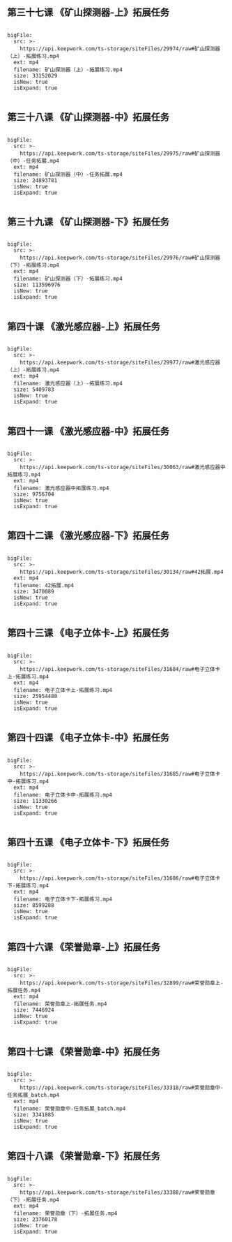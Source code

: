 

## 第三十七课 《矿山探测器-上》拓展任务


```@BigFile

bigFile:
  src: >-
    https://api.keepwork.com/ts-storage/siteFiles/29974/raw#矿山探测器（上）-拓展练习.mp4
  ext: mp4
  filename: 矿山探测器（上）-拓展练习.mp4
  size: 33152029
  isNew: true
  isExpand: true
          
```


## 第三十八课 《矿山探测器-中》拓展任务


```@BigFile

bigFile:
  src: >-
    https://api.keepwork.com/ts-storage/siteFiles/29975/raw#矿山探测器（中）-任务拓展.mp4
  ext: mp4
  filename: 矿山探测器（中）-任务拓展.mp4
  size: 24893781
  isNew: true
  isExpand: true
          
```


## 第三十九课 《矿山探测器-下》拓展任务



```@BigFile

bigFile:
  src: >-
    https://api.keepwork.com/ts-storage/siteFiles/29976/raw#矿山探测器（下）-拓展练习.mp4
  ext: mp4
  filename: 矿山探测器（下）-拓展练习.mp4
  size: 113596976
  isNew: true
  isExpand: true
          
```



## 第四十课 《激光感应器-上》拓展任务


```@BigFile

bigFile:
  src: >-
    https://api.keepwork.com/ts-storage/siteFiles/29977/raw#激光感应器（上）-拓展练习.mp4
  ext: mp4
  filename: 激光感应器（上）-拓展练习.mp4
  size: 5409783
  isNew: true
  isExpand: true
          
```


## 第四十一课 《激光感应器-中》拓展任务


```@BigFile

bigFile:
  src: >-
    https://api.keepwork.com/ts-storage/siteFiles/30063/raw#激光感应器中拓展练习.mp4
  ext: mp4
  filename: 激光感应器中拓展练习.mp4
  size: 9756704
  isNew: true
  isExpand: true
          
```


## 第四十二课 《激光感应器-下》拓展任务


```@BigFile

bigFile:
  src: >-
    https://api.keepwork.com/ts-storage/siteFiles/30134/raw#42拓展.mp4
  ext: mp4
  filename: 42拓展.mp4
  size: 3470089
  isNew: true
  isExpand: true
          
```


## 第四十三课 《电子立体卡-上》拓展任务


```@BigFile

bigFile:
  src: >-
    https://api.keepwork.com/ts-storage/siteFiles/31684/raw#电子立体卡上-拓展练习.mp4
  ext: mp4
  filename: 电子立体卡上-拓展练习.mp4
  size: 25954480
  isNew: true
  isExpand: true
          
```


## 第四十四课 《电子立体卡-中》拓展任务


```@BigFile

bigFile:
  src: >-
    https://api.keepwork.com/ts-storage/siteFiles/31685/raw#电子立体卡中-拓展练习.mp4
  ext: mp4
  filename: 电子立体卡中-拓展练习.mp4
  size: 11330266
  isNew: true
  isExpand: true
          
```


## 第四十五课 《电子立体卡-下》拓展任务


```@BigFile

bigFile:
  src: >-
    https://api.keepwork.com/ts-storage/siteFiles/31686/raw#电子立体卡下-拓展练习.mp4
  ext: mp4
  filename: 电子立体卡下-拓展练习.mp4
  size: 8599288
  isNew: true
  isExpand: true
          
```


## 第四十六课 《荣誉勋章-上》拓展任务


```@BigFile

bigFile:
  src: >-
    https://api.keepwork.com/ts-storage/siteFiles/32899/raw#荣誉勋章上-拓展任务.mp4
  ext: mp4
  filename: 荣誉勋章上-拓展任务.mp4
  size: 7446924
  isNew: true
  isExpand: true
          
```


## 第四十七课 《荣誉勋章-中》拓展任务


```@BigFile

bigFile:
  src: >-
    https://api.keepwork.com/ts-storage/siteFiles/33318/raw#荣誉勋章中-任务拓展_batch.mp4
  ext: mp4
  filename: 荣誉勋章中-任务拓展_batch.mp4
  size: 3341885
  isNew: true
  isExpand: true
          
```


## 第四十八课 《荣誉勋章-下》拓展任务




```@BigFile

bigFile:
  src: >-
    https://api.keepwork.com/ts-storage/siteFiles/33388/raw#荣誉勋章（下）-拓展任务.mp4
  ext: mp4
  filename: 荣誉勋章（下）-拓展任务.mp4
  size: 23760178
  isNew: true
  isExpand: true
          
```





